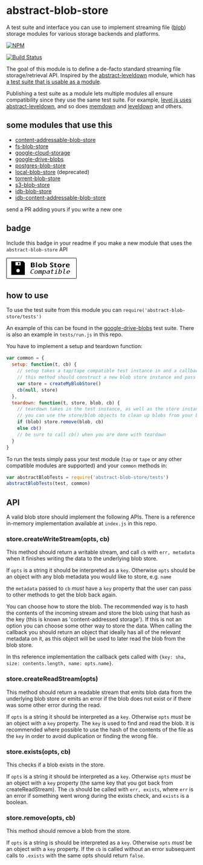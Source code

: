 # abstract-blob-store

A test suite and interface you can use to implement streaming file ([blob](http://en.wikipedia.org/wiki/Binary_large_object)) storage modules for various storage backends and platforms.

[![NPM](https://nodei.co/npm/abstract-blob-store.png)](https://nodei.co/npm/abstract-blob-store/)

[![Build Status](http://img.shields.io/travis/maxogden/abstract-blob-store.svg?style=flat)](https://travis-ci.org/maxogden/abstract-blob-store)

The goal of this module is to define a de-facto standard streaming file storage/retrieval API. Inspired by the [abstract-leveldown](https://github.com/rvagg/abstract-leveldown) module, which has [a test suite that is usable as a module](https://github.com/rvagg/abstract-leveldown/tree/master/abstract).

Publishing a test suite as a module lets multiple modules all ensure compatibility since they use the same test suite. For example, [level.js uses abstract-leveldown](https://github.com/maxogden/level.js/blob/master/test/test.js), and so does [memdown](https://github.com/rvagg/memdown/blob/master/test.js) and [leveldown](https://github.com/rvagg/node-leveldown/blob/master/test/close-test.js) and others.

## some modules that use this

- [content-addressable-blob-store](https://github.com/mafintosh/content-addressable-blob-store)
- [fs-blob-store](https://github.com/mafintosh/fs-blob-store)
- [google-cloud-storage](https://github.com/maxogden/google-cloud-storage)
- [google-drive-blobs](https://github.com/maxogden/google-drive-blobs)
- [postgres-blob-store](https://github.com/finnp/postgres-blob-store)
- [local-blob-store](https://github.com/maxogden/local-blob-store) (deprecated)
- [torrent-blob-store](https://github.com/mafintosh/torrent-blob-store)
- [s3-blob-store](https://github.com/jb55/s3-blob-store)
- [idb-blob-store](https://github.com/substack/idb-blob-store)
- [idb-content-addressable-blob-store](https://github.com/substack/idb-content-addressable-blob-store)

send a PR adding yours if you write a new one

## badge

Include this badge in your readme if you make a new module that uses the `abstract-blob-store` API

[![blob-store-compatible](badge.png)](https://github.com/maxogden/abstract-blob-store)

## how to use

To use the test suite from this module you can `require('abstract-blob-store/tests')`

An example of this can be found in the [google-drive-blobs](https://github.com/maxogden/google-drive-blobs/blob/master/test.js) test suite. There is also an example in `tests/run.js` in this repo.

You have to implement a setup and teardown function:

```js
var common = {
  setup: function(t, cb) {
    // setup takes a tap/tape compatible test instance in and a callback
    // this method should construct a new blob store instance and pass it to the callback:
    var store = createMyBlobStore()
    cb(null, store)
  },
  teardown: function(t, store, blob, cb) {
    // teardown takes in the test instance, as well as the store instance and blob metadata
    // you can use the store/blob objects to clean up blobs from your blob backend, e.g.
    if (blob) store.remove(blob, cb)
    else cb()
    // be sure to call cb() when you are done with teardown
  }
}
```

To run the tests simply pass your test module (`tap` or `tape` or any other compatible modules are supported) and your `common` methods in:

```js
var abstractBlobTests = require('abstract-blob-store/tests')
abstractBlobTests(test, common)
```

## API

A valid blob store should implement the following APIs. There is a reference in-memory implementation available at `index.js` in this repo.

### store.createWriteStream(opts, cb)

This method should return a writable stream, and call `cb` with `err, metadata` when it finishes writing the data to the underlying blob store.

If `opts` is a string it should be interpreted as a `key`.
Otherwise `opts` should be an object with any blob metadata you would like to store, e.g. `name`

the `metadata` passed to `cb` *must* have a `key` property that the user can pass to other methods to get the blob back again.

You can choose how to store the blob. The recommended way is to hash the contents of the incoming stream and store the blob using that hash as the key (this is known as 'content-addressed storage'). If this is not an option you can choose some other way to store the data. When calling the callback you should return an object that ideally has all of the relevant metadata on it, as this object will be used to later read the blob from the blob store.

In ths reference implementation the callback gets called with `{key: sha, size: contents.length, name: opts.name}`.

### store.createReadStream(opts)

This method should return a readable stream that emits blob data from the underlying blob store or emits an error if the blob does not exist or if there was some other error during the read.

If `opts` is a string it should be interpreted as a `key`.
Otherwise `opts` *must* be an object with a `key` property. The `key` is used to find and read the blob. It is recommended where possible to use the hash of the contents of the file as the `key` in order to avoid duplication or finding the wrong file.

### store.exists(opts, cb)

This checks if a blob exists in the store.

If `opts` is a string it should be interpreted as a `key`.
Otherwise `opts` *must* be an object with a `key` property (the same key that you got back from createReadStream). The `cb` should be called with `err, exists`, where `err` is an error if something went wrong during the exists check, and `exists` is a boolean.

### store.remove(opts, cb)

This method should remove a blob from the store.

If `opts` is a string is should be interpreted as a `key`.
Otherwise `opts` *must* be an object with a `key` property. If the `cb` is called without an error subsequent calls to `.exists` with the same opts should return `false`.
